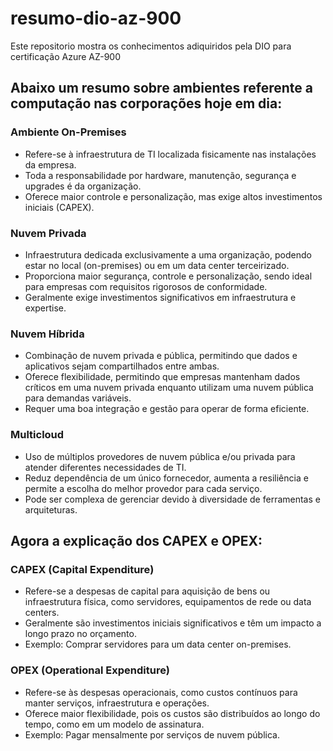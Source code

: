 # resumo-dio-az-900
Este repositorio mostra os conhecimentos adiquiridos pela DIO para certificação Azure AZ-900


## Abaixo um resumo sobre ambientes referente a computação nas corporações hoje em dia:

### Ambiente On-Premises
- Refere-se à infraestrutura de TI localizada fisicamente nas instalações da empresa.
- Toda a responsabilidade por hardware, manutenção, segurança e upgrades é da organização.
- Oferece maior controle e personalização, mas exige altos investimentos iniciais (CAPEX).

### Nuvem Privada
- Infraestrutura dedicada exclusivamente a uma organização, podendo estar no local (on-premises) ou em um data center terceirizado.
- Proporciona maior segurança, controle e personalização, sendo ideal para empresas com requisitos rigorosos de conformidade.
- Geralmente exige investimentos significativos em infraestrutura e expertise.

### Nuvem Híbrida
- Combinação de nuvem privada e pública, permitindo que dados e aplicativos sejam compartilhados entre ambas.
- Oferece flexibilidade, permitindo que empresas mantenham dados críticos em uma nuvem privada enquanto utilizam uma nuvem pública para demandas variáveis.
- Requer uma boa integração e gestão para operar de forma eficiente.

### Multicloud
- Uso de múltiplos provedores de nuvem pública e/ou privada para atender diferentes necessidades de TI.
- Reduz dependência de um único fornecedor, aumenta a resiliência e permite a escolha do melhor provedor para cada serviço.
- Pode ser complexa de gerenciar devido à diversidade de ferramentas e arquiteturas.

## Agora a explicação dos CAPEX e OPEX:

### CAPEX (Capital Expenditure)
- Refere-se a despesas de capital para aquisição de bens ou infraestrutura física, como servidores, equipamentos de rede ou data centers.
- Geralmente são investimentos iniciais significativos e têm um impacto a longo prazo no orçamento.
- Exemplo: Comprar servidores para um data center on-premises.

### OPEX (Operational Expenditure)
- Refere-se às despesas operacionais, como custos contínuos para manter serviços, infraestrutura e operações.
- Oferece maior flexibilidade, pois os custos são distribuídos ao longo do tempo, como em um modelo de assinatura.
- Exemplo: Pagar mensalmente por serviços de nuvem pública.

